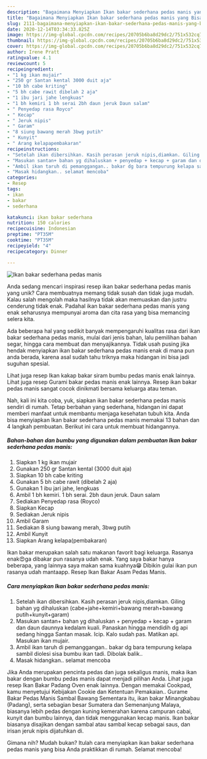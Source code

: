```yaml
---
description: "Bagaimana Menyiapkan Ikan bakar sederhana pedas manis yang Bisa Manjain Lidah"
title: "Bagaimana Menyiapkan Ikan bakar sederhana pedas manis yang Bisa Manjain Lidah"
slug: 2111-bagaimana-menyiapkan-ikan-bakar-sederhana-pedas-manis-yang-bisa-manjain-lidah
date: 2020-12-14T03:34:33.825Z
image: https://img-global.cpcdn.com/recipes/20705b6ba8d29dc2/751x532cq70/ikan-bakar-sederhana-pedas-manis-foto-resep-utama.jpg
thumbnail: https://img-global.cpcdn.com/recipes/20705b6ba8d29dc2/751x532cq70/ikan-bakar-sederhana-pedas-manis-foto-resep-utama.jpg
cover: https://img-global.cpcdn.com/recipes/20705b6ba8d29dc2/751x532cq70/ikan-bakar-sederhana-pedas-manis-foto-resep-utama.jpg
author: Irene Pratt
ratingvalue: 4.1
reviewcount: 5
recipeingredient:
- "1 kg ikan mujair"
- "250 gr Santan kental 3000 duit aja"
- "10 bh cabe kriting"
- "5 bh cabe rawit dibelah 2 aja"
- "1 ibu jari jahe lengkuas"
- "1 bh kemiri 1 bh serai 2bh daun jeruk Daun salam"
- " Penyedap rasa Royco"
- " Kecap"
- " Jeruk nipis"
- " Garam"
- "8 siung bawang merah 3bwg putih"
- " Kunyit"
- " Arang kelapapembakaran"
recipeinstructions:
- "Setelah ikan dibersihkan. Kasih perasan jeruk nipis,diamkan. Giling bahan yg dihaluskan (cabe+jahe+kemiri+bawang merah+bawang putih+kunyit+garam)"
- "Masukan santan+ bahan yg dihaluskan + penyedap + kecap + garam dan daun daunnya kedalam kuali. Panaskan hingga mendidih dg api sedang hingga Santan masak. Icip. Kalo sudah pas. Matikan api. Masukan ikan mujair."
- "Ambil ikan taruh di pemanggangan.. bakar dg bara tempurung kelapa sambil diolesi sisa bumbu ikan tadi. Dibolak balik.."
- "Masak hidangkan.. selamat mencoba"
categories:
- Resep
tags:
- ikan
- bakar
- sederhana

katakunci: ikan bakar sederhana 
nutrition: 150 calories
recipecuisine: Indonesian
preptime: "PT35M"
cooktime: "PT35M"
recipeyield: "4"
recipecategory: Dinner

---
```



![Ikan bakar sederhana pedas manis](https://img-global.cpcdn.com/recipes/20705b6ba8d29dc2/751x532cq70/ikan-bakar-sederhana-pedas-manis-foto-resep-utama.jpg)

Anda sedang mencari inspirasi resep ikan bakar sederhana pedas manis yang unik? Cara membuatnya memang tidak susah dan tidak juga mudah. Kalau salah mengolah maka hasilnya tidak akan memuaskan dan justru cenderung tidak enak. Padahal ikan bakar sederhana pedas manis yang enak seharusnya mempunyai aroma dan cita rasa yang bisa memancing selera kita.

Ada beberapa hal yang sedikit banyak mempengaruhi kualitas rasa dari ikan bakar sederhana pedas manis, mulai dari jenis bahan, lalu pemilihan bahan segar, hingga cara membuat dan menyajikannya. Tidak usah pusing jika hendak menyiapkan ikan bakar sederhana pedas manis enak di mana pun anda berada, karena asal sudah tahu triknya maka hidangan ini bisa jadi suguhan spesial.

Lihat juga resep Ikan kakap bakar siram bumbu pedas manis enak lainnya. Lihat juga resep Gurami bakar pedas manis enak lainnya. Resep ikan bakar pedas manis sangat cocok dinikmati bersama keluarga atau teman.


Nah, kali ini kita coba, yuk, siapkan ikan bakar sederhana pedas manis sendiri di rumah. Tetap berbahan yang sederhana, hidangan ini dapat memberi manfaat untuk membantu menjaga kesehatan tubuh kita. Anda bisa menyiapkan Ikan bakar sederhana pedas manis memakai 13 bahan dan 4 langkah pembuatan. Berikut ini cara untuk membuat hidangannya.

<!--inarticleads1-->

##### Bahan-bahan dan bumbu yang digunakan dalam pembuatan Ikan bakar sederhana pedas manis:

1. Siapkan 1 kg ikan mujair
1. Gunakan 250 gr Santan kental (3000 duit aja)
1. Siapkan 10 bh cabe kriting
1. Gunakan 5 bh cabe rawit (dibelah 2 aja)
1. Gunakan 1 ibu jari jahe, lengkuas
1. Ambil 1 bh kemiri. 1 bh serai. 2bh daun jeruk. Daun salam
1. Sediakan  Penyedap rasa (Royco)
1. Siapkan  Kecap
1. Sediakan  Jeruk nipis
1. Ambil  Garam
1. Sediakan 8 siung bawang merah, 3bwg putih
1. Ambil  Kunyit
1. Siapkan  Arang kelapa(pembakaran)


Ikan bakar merupakan salah satu makanan favorit bagi keluarga. Rasanya enak😍ga dibakar pun rasanya udah enak. Yang saya bakar hanya beberapa, yang lainnya saya makan sama kuahnya😁 Dibikin gulai ikan pun rasanya udah mantaapp. Resep Ikan Bakar Asam Pedas Manis. 

<!--inarticleads2-->

##### Cara menyiapkan Ikan bakar sederhana pedas manis:

1. Setelah ikan dibersihkan. Kasih perasan jeruk nipis,diamkan. Giling bahan yg dihaluskan (cabe+jahe+kemiri+bawang merah+bawang putih+kunyit+garam)
1. Masukan santan+ bahan yg dihaluskan + penyedap + kecap + garam dan daun daunnya kedalam kuali. Panaskan hingga mendidih dg api sedang hingga Santan masak. Icip. Kalo sudah pas. Matikan api. Masukan ikan mujair.
1. Ambil ikan taruh di pemanggangan.. bakar dg bara tempurung kelapa sambil diolesi sisa bumbu ikan tadi. Dibolak balik..
1. Masak hidangkan.. selamat mencoba


Jika Anda merupakan pencinta pedas dan juga sekaligus manis, maka ikan bakar dengan bumbu pedas manis dapat menjadi pilihan Anda. Lihat juga resep Ikan Bakar Padang Oven enak lainnya. Dengan memakai Cookpad, kamu menyetujui Kebijakan Cookie dan Ketentuan Pemakaian.. Gurame Bakar Pedas Manis Sambal Bawang Sementara itu, ikan bakar Minangkabau (Padang), serta sebagian besar Sumatera dan Semenanjung Malaya, biasanya lebih pedas dengan kuning kemerahan karena campuran cabai, kunyit dan bumbu lainnya, dan tidak menggunakan kecap manis. Ikan bakar biasanya disajikan dengan sambal atau sambal kecap sebagai saus, dan irisan jeruk nipis dijatuhkan di. 

Gimana nih? Mudah bukan? Itulah cara menyiapkan ikan bakar sederhana pedas manis yang bisa Anda praktikkan di rumah. Selamat mencoba!
